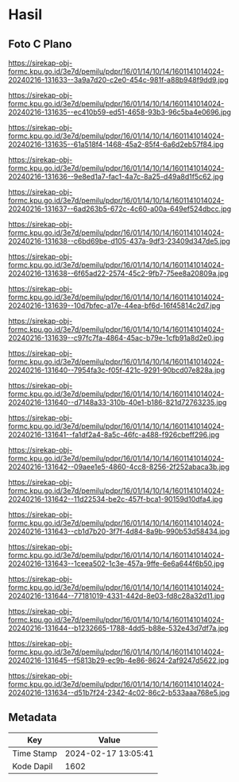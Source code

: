 # Hasil

## Foto C Plano

https://sirekap-obj-formc.kpu.go.id/3e7d/pemilu/pdpr/16/01/14/10/14/1601141014024-20240216-131633--3a9a7d20-c2e0-454c-981f-a88b948f9dd9.jpg

https://sirekap-obj-formc.kpu.go.id/3e7d/pemilu/pdpr/16/01/14/10/14/1601141014024-20240216-131635--ec410b59-ed51-4658-93b3-96c5ba4e0696.jpg

https://sirekap-obj-formc.kpu.go.id/3e7d/pemilu/pdpr/16/01/14/10/14/1601141014024-20240216-131635--61a518f4-1468-45a2-85f4-6a6d2eb57f84.jpg

https://sirekap-obj-formc.kpu.go.id/3e7d/pemilu/pdpr/16/01/14/10/14/1601141014024-20240216-131636--9e8ed1a7-fac1-4a7c-8a25-d49a8d1f5c62.jpg

https://sirekap-obj-formc.kpu.go.id/3e7d/pemilu/pdpr/16/01/14/10/14/1601141014024-20240216-131637--6ad263b5-672c-4c60-a00a-649ef524dbcc.jpg

https://sirekap-obj-formc.kpu.go.id/3e7d/pemilu/pdpr/16/01/14/10/14/1601141014024-20240216-131638--c6bd69be-d105-437a-9df3-23409d347de5.jpg

https://sirekap-obj-formc.kpu.go.id/3e7d/pemilu/pdpr/16/01/14/10/14/1601141014024-20240216-131638--6f65ad22-2574-45c2-9fb7-75ee8a20809a.jpg

https://sirekap-obj-formc.kpu.go.id/3e7d/pemilu/pdpr/16/01/14/10/14/1601141014024-20240216-131639--10d7bfec-a17e-44ea-bf6d-16f45814c2d7.jpg

https://sirekap-obj-formc.kpu.go.id/3e7d/pemilu/pdpr/16/01/14/10/14/1601141014024-20240216-131639--c97fc7fa-4864-45ac-b79e-1cfb91a8d2e0.jpg

https://sirekap-obj-formc.kpu.go.id/3e7d/pemilu/pdpr/16/01/14/10/14/1601141014024-20240216-131640--7954fa3c-f05f-421c-9291-90bcd07e828a.jpg

https://sirekap-obj-formc.kpu.go.id/3e7d/pemilu/pdpr/16/01/14/10/14/1601141014024-20240216-131640--d7148a33-310b-40e1-b186-821d72763235.jpg

https://sirekap-obj-formc.kpu.go.id/3e7d/pemilu/pdpr/16/01/14/10/14/1601141014024-20240216-131641--fa1df2a4-8a5c-46fc-a488-f926cbeff296.jpg

https://sirekap-obj-formc.kpu.go.id/3e7d/pemilu/pdpr/16/01/14/10/14/1601141014024-20240216-131642--09aee1e5-4860-4cc8-8256-2f252abaca3b.jpg

https://sirekap-obj-formc.kpu.go.id/3e7d/pemilu/pdpr/16/01/14/10/14/1601141014024-20240216-131642--11d22534-be2c-457f-bca1-90159d10dfa4.jpg

https://sirekap-obj-formc.kpu.go.id/3e7d/pemilu/pdpr/16/01/14/10/14/1601141014024-20240216-131643--cb1d7b20-3f7f-4d84-8a9b-990b53d58434.jpg

https://sirekap-obj-formc.kpu.go.id/3e7d/pemilu/pdpr/16/01/14/10/14/1601141014024-20240216-131643--1ceea502-1c3e-457a-9ffe-6e6a644f6b50.jpg

https://sirekap-obj-formc.kpu.go.id/3e7d/pemilu/pdpr/16/01/14/10/14/1601141014024-20240216-131644--77181019-4331-442d-8e03-fd8c28a32d11.jpg

https://sirekap-obj-formc.kpu.go.id/3e7d/pemilu/pdpr/16/01/14/10/14/1601141014024-20240216-131644--b1232665-1788-4dd5-b88e-532e43d7df7a.jpg

https://sirekap-obj-formc.kpu.go.id/3e7d/pemilu/pdpr/16/01/14/10/14/1601141014024-20240216-131645--f5813b29-ec9b-4e86-8624-2af9247d5622.jpg

https://sirekap-obj-formc.kpu.go.id/3e7d/pemilu/pdpr/16/01/14/10/14/1601141014024-20240216-131634--d51b7f24-2342-4c02-86c2-b533aaa768e5.jpg


## Metadata

| Key        | Value               |
| ---------- | ------------------- |
| Time Stamp | 2024-02-17 13:05:41 |
| Kode Dapil | 1602                |



